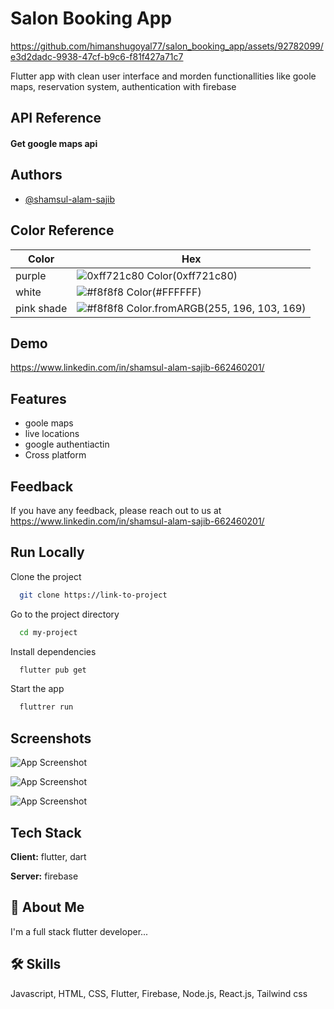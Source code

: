 
# Salon Booking App



https://github.com/himanshugoyal77/salon_booking_app/assets/92782099/e3d2dadc-9938-47cf-b9c6-f81f427a71c7



Flutter app with clean user interface and morden functionallities like goole maps, reservation system, authentication with firebase


## API Reference

#### Get google maps api


## Authors

- [@shamsul-alam-sajib](https://www.linkedin.com/in/shamsul-alam-sajib-662460201/)

## Color Reference

| Color             | Hex                                                                |
| ----------------- | ------------------------------------------------------------------ |
| purple | ![0xff721c80](https://via.placeholder.com/10/0a192f?text=+) Color(0xff721c80) |
| white | ![#f8f8f8](https://via.placeholder.com/10/f8f8f8?text=+) Color(#FFFFFF) |
| pink shade | ![#f8f8f8](https://via.placeholder.com/10/f8f8f8?text=+) Color.fromARGB(255, 196, 103, 169) |


## Demo

https://www.linkedin.com/in/shamsul-alam-sajib-662460201/

    
## Features

- goole maps
- live locations
- google authentiactin
- Cross platform


## Feedback

If you have any feedback, please reach out to us at https://www.linkedin.com/in/shamsul-alam-sajib-662460201/


## Run Locally

Clone the project

```bash
  git clone https://link-to-project
```

Go to the project directory

```bash
  cd my-project
```

Install dependencies

```bash
  flutter pub get
```

Start the app

```bash
  fluttrer run
```


## Screenshots

![App Screenshot](https://firebasestorage.googleapis.com/v0/b/reddit-clone-e4353.appspot.com/o/photo_2022-12-28_13-01-31.jpg?alt=media&token=847a0b2f-a894-4b0a-a086-9144346d63e9)

![App Screenshot](https://firebasestorage.googleapis.com/v0/b/reddit-clone-e4353.appspot.com/o/photo_2022-12-28_13-01-35.jpg?alt=media&token=8908fb44-cb64-4a0b-b95e-892052c03c00)


![App Screenshot](https://firebasestorage.googleapis.com/v0/b/reddit-clone-e4353.appspot.com/o/photo_2022-12-28_13-01-33.jpg?alt=media&token=6d686965-93b3-4f7f-a136-bc5ff9437120)
## Tech Stack

**Client:** flutter, dart

**Server:** firebase


## 🚀 About Me
I'm a full stack flutter developer...


## 🛠 Skills
Javascript, HTML, CSS, Flutter, 
Firebase, Node.js, React.js, Tailwind css



